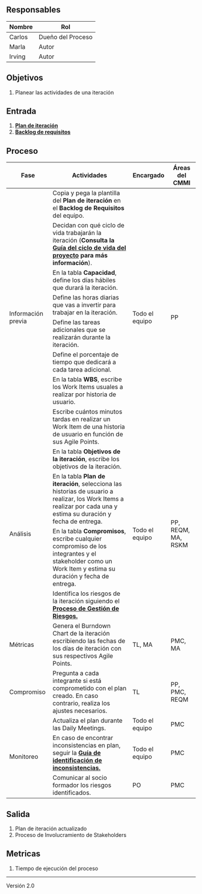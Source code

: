 ## Responsables
| Nombre | Rol               |
| ------ | ----------------- |
| Carlos | Dueño del Proceso |
| Marla  | Autor             |
| Irving | Autor             |

## Objetivos
1. Planear las actividades de una iteración

## Entrada 
1. [**Plan de iteración**](https://docs.google.com/spreadsheets/d/10jles4oKMwJUHPutNXLaHZ7kg8zFZ9TdrAVAJlUmjfU/edit#gid=753031204)
2. [**Backlog de requisitos**](https://docs.google.com/spreadsheets/d/1o6jLgBaUGFCco-8gIZqd8Ng3zqUKfJYZudfaI9Bqu-0/edit#gid=1630941258)

## Proceso 
<table>
  <thead>
    <tr>
      <th>Fase</th>
      <th>Actividades</th>
      <th>Encargado</th>
      <th>Áreas del CMMI</th>
    </tr>
  </thead>
  <tbody>
    <tr>
      <td rowspan="8">Información previa</td>
      <td>Copia y pega la plantilla del <strong>Plan de iteración</strong> en el <strong>Backlog de Requisitos</strong> del equipo.</td>
      <td rowspan="8">Todo el equipo</td>
      <td rowspan="8">PP</td>
    </tr>
    <tr>
      <td>Decidan con qué ciclo de vida trabajarán la iteración (<strong>Consulta la <a href="https://github.com/novaDepto/Nova/wiki/Gu%C3%ADa-de-ciclo-de-vida-del-proyecto">Guía del ciclo de vida del proyecto</a> para más información</strong>).</td>
    </tr>
    <tr>
      <td>En la tabla <strong>Capacidad</strong>, define los días hábiles que durará la iteración.</td>
    </tr>
    <tr>
      <td>Define las horas diarias que vas a invertir para trabajar en la iteración.</td>
    </tr>
    <tr>
      <td>Define las tareas adicionales que se realizarán durante la iteración.</td>
    </tr>
    <tr>
      <td>Define el porcentaje de tiempo que dedicará a cada tarea adicional.</td>
    </tr>
    <tr>
      <td>En la tabla <strong>WBS</strong>, escribe los Work Items usuales a realizar por historia de usuario.</td>
    </tr>
    <tr>
      <td>Escribe cuántos minutos tardas en realizar un Work Item de una historia de usuario en función de sus Agile Points.</td>
    </tr>
    <tr>
      <td rowspan="4">Análisis</td>
      <td>En la tabla <strong>Objetivos de la iteración</strong>, escribe los objetivos de la iteración. </td>
      <td rowspan="4">Todo el equipo</td>
      <td rowspan="4">PP, REQM, MA, RSKM</td>
    </tr>
    <tr>
      <td>En la tabla <strong>Plan de iteración</strong>, selecciona las historias de usuario a realizar, los Work Items a realizar por cada una y estima su duración y fecha de entrega.</td>
    </tr>
    <tr>
      <td>En la tabla <strong>Compromisos</strong>, escribe cualquier compromiso de los integrantes y el stakeholder como un Work Item y estima su duración y fecha de entrega.</td>
    </tr>
    <tr>
      <td>Identifica los riesgos de la iteración siguiendo el <strong><a href="https://github.com/novaDepto/Nova/wiki/Proceso-de-gesti%C3%B3n-de-riesgos">Proceso de Gestión de Riesgos.</a></strong></td>
    </tr>
    <tr>
      <td>Métricas</td>
      <td>Genera el Burndown Chart de la iteración escribiendo las fechas de los días de iteración con sus respectivos Agile Points.</td>
      <td>TL, MA</td>
      <td>PMC, MA</td>
    </tr>
    <tr>
      <td>Compromiso</td>
      <td>Pregunta a cada integrante si está comprometido con el plan creado. En caso contrario, realiza los ajustes necesarios.</td>
      <td>TL</td>
      <td>PP, PMC, REQM</td>
    </tr>
    <tr>
      <td rowspan="3" >Monitoreo</td> 
      <td>Actualiza el plan durante las Daily Meetings.</td> 
       <td>Todo el equipo</td>     
        <td>PMC</td>
    </tr>
      <tr>
          <td>En caso de encontrar inconsistencias en plan, seguir la <strong><a href="https://github.com/novaDepto/Nova/wiki/Gu%C3%ADa-de-identificaci%C3%B3n-de-inconsistencias">Guía de identificación de inconsistencias.</a></strong></td>
          <td>Todo el equipo</td>     
      	 <td>PMC</td>
      </tr>
      <tr>
      	 <td>Comunicar al socio formador los riesgos identificados.</td>
          <td>PO</td>     
      	 <td>PMC</td>
      </tr>
  </tbody>
</table>



## Salida
1. Plan de iteración actualizado
2. Proceso de Involucramiento de Stakeholders

## Metricas
1. Tiempo de ejecución del proceso

***
Versión 2.0
